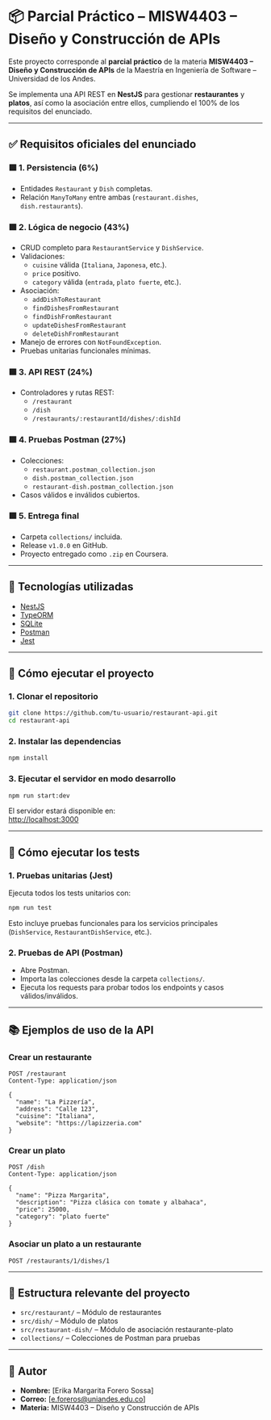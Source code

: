 # 📦 Parcial Práctico – MISW4403 – Diseño y Construcción de APIs

Este proyecto corresponde al **parcial práctico** de la materia **MISW4403 – Diseño y Construcción de APIs** de la Maestría en Ingeniería de Software – Universidad de los Andes.

Se implementa una API REST en **NestJS** para gestionar **restaurantes** y **platos**, así como la asociación entre ellos, cumpliendo el 100% de los requisitos del enunciado.

---

## ✅ Requisitos oficiales del enunciado

### 🟩 1. Persistencia (6%)
- Entidades `Restaurant` y `Dish` completas.
- Relación `ManyToMany` entre ambas (`restaurant.dishes`, `dish.restaurants`).

### 🟩 2. Lógica de negocio (43%)
- CRUD completo para `RestaurantService` y `DishService`.
- Validaciones:
  - `cuisine` válida (`Italiana`, `Japonesa`, etc.).
  - `price` positivo.
  - `category` válida (`entrada`, `plato fuerte`, etc.).
- Asociación:
  - `addDishToRestaurant`
  - `findDishesFromRestaurant`
  - `findDishFromRestaurant`
  - `updateDishesFromRestaurant`
  - `deleteDishFromRestaurant`
- Manejo de errores con `NotFoundException`.
- Pruebas unitarias funcionales mínimas.

### 🟩 3. API REST (24%)
- Controladores y rutas REST:
  - `/restaurant`
  - `/dish`
  - `/restaurants/:restaurantId/dishes/:dishId`

### 🟩 4. Pruebas Postman (27%)
- Colecciones:
  - `restaurant.postman_collection.json`
  - `dish.postman_collection.json`
  - `restaurant-dish.postman_collection.json`
- Casos válidos e inválidos cubiertos.

### 🟩 5. Entrega final
- Carpeta `collections/` incluida.
- Release `v1.0.0` en GitHub.
- Proyecto entregado como `.zip` en Coursera.

---

## 🧰 Tecnologías utilizadas

- [NestJS](https://nestjs.com/)
- [TypeORM](https://typeorm.io/)
- [SQLite](https://www.sqlite.org/)
- [Postman](https://www.postman.com/)
- [Jest](https://jestjs.io/)

---

## 🚀 Cómo ejecutar el proyecto

### 1. Clonar el repositorio

```bash
git clone https://github.com/tu-usuario/restaurant-api.git
cd restaurant-api
```

### 2. Instalar las dependencias

```bash
npm install
```

### 3. Ejecutar el servidor en modo desarrollo

```bash
npm run start:dev
```

El servidor estará disponible en:  
[http://localhost:3000](http://localhost:3000)

---

## 🧪 Cómo ejecutar los tests

### 1. Pruebas unitarias (Jest)

Ejecuta todos los tests unitarios con:

```bash
npm run test
```

Esto incluye pruebas funcionales para los servicios principales (`DishService`, `RestaurantDishService`, etc.).

### 2. Pruebas de API (Postman)

- Abre Postman.
- Importa las colecciones desde la carpeta `collections/`.
- Ejecuta los requests para probar todos los endpoints y casos válidos/inválidos.

---

## 📚 Ejemplos de uso de la API

### Crear un restaurante

```http
POST /restaurant
Content-Type: application/json

{
  "name": "La Pizzería",
  "address": "Calle 123",
  "cuisine": "Italiana",
  "website": "https://lapizzeria.com"
}
```

### Crear un plato

```http
POST /dish
Content-Type: application/json

{
  "name": "Pizza Margarita",
  "description": "Pizza clásica con tomate y albahaca",
  "price": 25000,
  "category": "plato fuerte"
}
```

### Asociar un plato a un restaurante

```http
POST /restaurants/1/dishes/1
```

---

## 📁 Estructura relevante del proyecto

- `src/restaurant/` – Módulo de restaurantes
- `src/dish/` – Módulo de platos
- `src/restaurant-dish/` – Módulo de asociación restaurante-plato
- `collections/` – Colecciones de Postman para pruebas

---

## 👤 Autor

- **Nombre:** [Erika Margarita Forero Sossa]
- **Correo:** [e.foreros@uniandes.edu.co]
- **Materia:** MISW4403 – Diseño y Construcción de APIs


